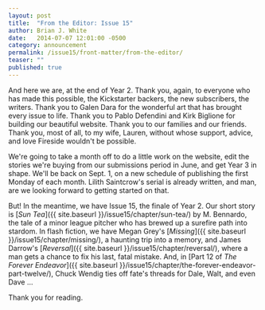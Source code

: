```yaml
---
layout: post
title:  "From the Editor: Issue 15"
author: Brian J. White
date:   2014-07-07 12:01:00 -0500
category: announcement
permalink: /issue15/front-matter/from-the-editor/
teaser: ""
published: true
---
```


And here we are, at the end of Year 2. Thank you, again, to everyone who has made this possible, the Kickstarter backers, the new subscribers, the writers. Thank you to Galen Dara for the wonderful art that has brought every issue to life. Thank you to Pablo Defendini and Kirk Biglione for building our beautiful website. Thank you to our families and our friends. Thank you, most of all, to my wife, Lauren, without whose support, advice, and love Fireside wouldn't be possible.

We're going to take a month off to do a little work on the website, edit the stories we're buying from our submissions period in June, and get Year 3 in shape. We'll be back on Sept. 1, on a new schedule of publishing the first Monday of each month. Lilith Saintcrow's serial is already written, and man, are we looking forward to getting started on that.

But! In the meantime, we have Issue 15, the finale of Year 2. Our short story is [_Sun Tea_]({{ site.baseurl }}/issue15/chapter/sun-tea/) by M. Bennardo, the tale of a minor league pitcher who has brewed up a surefire path into stardom. In flash fiction, we have Megan Grey's [_Missing_]({{ site.baseurl }}/issue15/chapter/missing/), a haunting trip into a memory, and James Darrow's [_Reversal_]({{ site.baseurl }}/issue15/chapter/reversal/), where a man gets a chance to fix his last, fatal mistake. And, in [Part 12 of _The Forever Endeavor_]({{ site.baseurl }}/issue15/chapter/the-forever-endeavor-part-twelve/), Chuck Wendig ties off fate's threads for Dale, Walt, and even Dave …

Thank you for reading.
